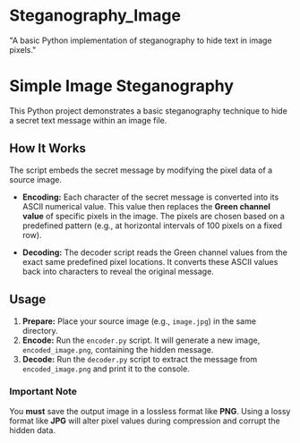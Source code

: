 # Steganography_Image
"A basic Python implementation of steganography to hide text in image pixels."

# Simple Image Steganography

This Python project demonstrates a basic steganography technique to hide a secret text message within an image file.

## How It Works

The script embeds the secret message by modifying the pixel data of a source image.

-   **Encoding:** Each character of the secret message is converted into its ASCII numerical value. This value then replaces the **Green channel value** of specific pixels in the image. The pixels are chosen based on a predefined pattern (e.g., at horizontal intervals of 100 pixels on a fixed row).

-   **Decoding:** The decoder script reads the Green channel values from the exact same predefined pixel locations. It converts these ASCII values back into characters to reveal the original message.

## Usage

1.  **Prepare:** Place your source image (e.g., `image.jpg`) in the same directory.
2.  **Encode:** Run the `encoder.py` script. It will generate a new image, `encoded_image.png`, containing the hidden message.
3.  **Decode:** Run the `decoder.py` script to extract the message from `encoded_image.png` and print it to the console.

### **Important Note**
You **must** save the output image in a lossless format like **PNG**. Using a lossy format like **JPG** will alter pixel values during compression and corrupt the hidden data.






